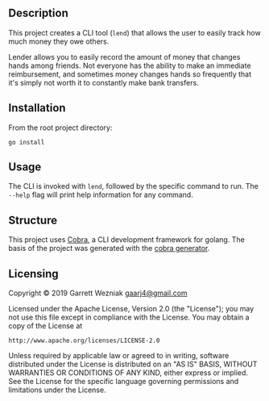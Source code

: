 ## Description

This project creates a CLI tool (`lend`) that allows the user to easily track how much money they owe others.

Lender allows you to easily record the amount of money that changes hands among friends.
Not everyone has the ability to make an immediate reimbursement, and sometimes money changes hands so frequently that it's simply not worth it to constantly make bank transfers.

## Installation

From the root project directory:

```
go install
```

## Usage

The CLI is invoked with `lend`, followed by the specific command to run. The `--help` flag will print help information for any command.

## Structure

This project uses [Cobra](https://github.com/spf13/cobra), a CLI development framework for golang. The basis of the project was generated with the [cobra generator](https://github.com/spf13/cobra/blob/master/cobra/README.md).

## Licensing

Copyright © 2019 Garrett Wezniak <gaarj4@gmail.com>

Licensed under the Apache License, Version 2.0 (the "License");
you may not use this file except in compliance with the License.
You may obtain a copy of the License at

    http://www.apache.org/licenses/LICENSE-2.0

Unless required by applicable law or agreed to in writing, software
distributed under the License is distributed on an "AS IS" BASIS,
WITHOUT WARRANTIES OR CONDITIONS OF ANY KIND, either express or implied.
See the License for the specific language governing permissions and
limitations under the License.
